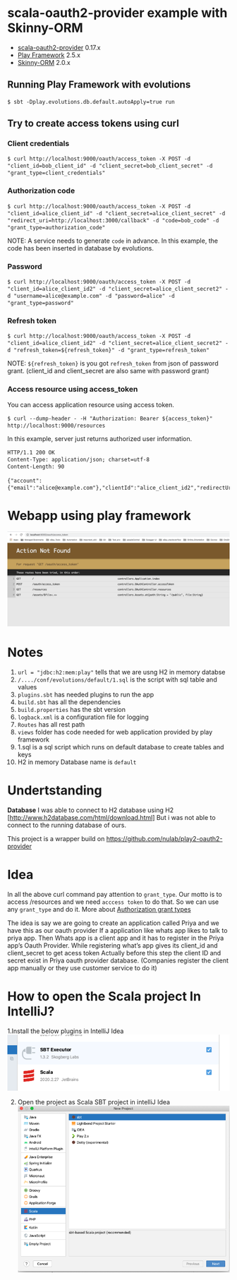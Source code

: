 # scala-oauth2-provider example with Skinny-ORM

- [scala-oauth2-provider](https://github.com/nulab/scala-oauth2-provider) 0.17.x
- [Play Framework](https://www.playframework.com/) 2.5.x
- [Skinny-ORM](http://skinny-framework.org/documentation/orm.html) 2.0.x

## Running Play Framework with evolutions

```
$ sbt -Dplay.evolutions.db.default.autoApply=true run
```

## Try to create access tokens using curl

### Client credentials

```
$ curl http://localhost:9000/oauth/access_token -X POST -d "client_id=bob_client_id" -d "client_secret=bob_client_secret" -d "grant_type=client_credentials"
```

### Authorization code

```
$ curl http://localhost:9000/oauth/access_token -X POST -d "client_id=alice_client_id" -d "client_secret=alice_client_secret" -d "redirect_uri=http://localhost:3000/callback" -d "code=bob_code" -d "grant_type=authorization_code"
```

NOTE: A service needs to generate `code` in advance. In this example, the code has been inserted in database by evolutions.

### Password

```
$ curl http://localhost:9000/oauth/access_token -X POST -d "client_id=alice_client_id2" -d "client_secret=alice_client_secret2" -d "username=alice@example.com" -d "password=alice" -d "grant_type=password"
```

### Refresh token

```
$ curl http://localhost:9000/oauth/access_token -X POST -d "client_id=alice_client_id2" -d "client_secret=alice_client_secret2" -d "refresh_token=${refresh_token}" -d "grant_type=refresh_token"
```

NOTE: `${refresh_token}` is you got `refresh_token` from json of password grant. (client_id and client_secret are also same with password grant)

### Access resource using access_token

You can access application resource using access token.

```
$ curl --dump-header - -H "Authorization: Bearer ${access_token}" http://localhost:9000/resources
```

In this example, server just returns authorized user information.

```
HTTP/1.1 200 OK
Content-Type: application/json; charset=utf-8
Content-Length: 90

{"account":{"email":"alice@example.com"},"clientId":"alice_client_id2","redirectUri":null}
```
# Webapp using play framework
![Oauth_provider](https://github.com/priya006/OauthProvider/blob/master/OauthProvider.png)


# Notes
1. `url = "jdbc:h2:mem:play"` tells that we are usng H2 in memory databse
2. `/..../conf/evolutions/default/1.sql` is the script with sql table and values
3. `plugins.sbt` has needed plugins to run the app
4. `build.sbt` has all the dependencies
5. `build.properties` has the sbt version
6. `logback.xml` is a configuration file for logging
7. `Routes` has all rest path
8. `views` folder has code needed for web application provided by play framework
9. 1.sql is a sql script  which runs on default database to create tables and keys
10. H2 in memory Database name is `default`


# Undertstanding
**Database**
I was able to connect to H2 database using H2 [http://www.h2database.com/html/download.html]
But i was not able to connect to the running database of ours.

This project is a wrapper build on https://github.com/nulab/play2-oauth2-provider

# Idea

In all the above curl command pay attention to `grant_type`. Our motto is to access /resources and we need `acccess token` to do that. So we can use any `grant_type` and do it. More about [Authorization grant types](https://oauth.net/2/grant-types/)

The idea is say we are going to create an application called Priya and we have this as our oauth provider
If a application like  whats app likes to talk to priya app. Then Whats app is a client app and it has to register in the Priya app’s Oauth Provider.
While registering what’s app gives its client_id and client_secret
to get acess token
Actually before this step the client ID and secret exist in Priya oauth provider database. (Companies register the client app manually or they use customer service to do it)

# How to open the Scala project In IntelliJ?
1.Install the below plugins in IntelliJ Idea
![Plugins](https://github.com/priya006/OauthProvider/blob/master/ScalaPlugins.png)

2. Open the project as Scala SBT project in intelliJ Idea
![SBT](https://github.com/priya006/OauthProvider/blob/master/IntelliJ%20SBT.png)


